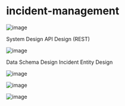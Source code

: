 # incident-management

![image](https://github.com/user-attachments/assets/00145172-d8d1-402c-9e68-fd2180314e52)


System Design
API Design (REST)

![image](https://github.com/user-attachments/assets/b94c9219-a696-4c3b-9d73-f412038658c8)



Data Schema Design
Incident Entity Design

![image](https://github.com/user-attachments/assets/fe0e5063-f025-444c-8918-e3b52c64c050)



![image](https://github.com/user-attachments/assets/83c18169-f9de-4b7f-a8c4-b34ced71b78a)

![image](https://github.com/user-attachments/assets/6d6d8c57-d710-4cac-a4ac-83f61bd4a707)


